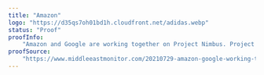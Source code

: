 ```yaml
---
title: "Amazon"
logo: "https://d35qs7oh01bd1h.cloudfront.net/adidas.webp"
status: "Proof"
proofInfo:
    "Amazon and Google are working together on Project Nimbus. Project Nimbus is a $1.2bn contract to provide cloud services for the test military and government. This technology allows for further surveillance of and unlawful data collection on Palestinians, and facilitates expansion of illegal settlements on Palestinian land."
proofSource:
    "https://www.middleeastmonitor.com/20210729-amazon-google-working-together-on-1-2bn-contract-to-provide-cloud-services-for-us-military/"
---
```

